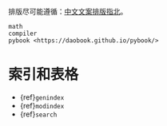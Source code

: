 ```{include} ../README.md
```

排版尽可能遵循：[中文文案排版指北](https://github.com/sparanoid/chinese-copywriting-guidelines)。

```{toctree}
math
compiler
pybook <https://daobook.github.io/pybook/>
```

# 索引和表格

* {ref}`genindex`
* {ref}`modindex`
* {ref}`search`
